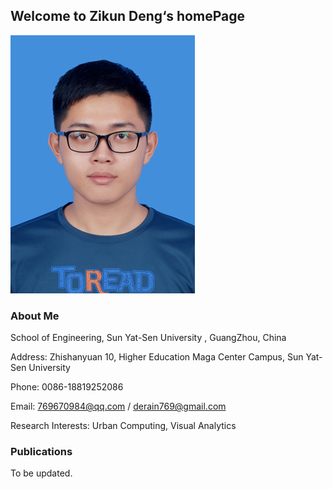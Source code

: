 ## Welcome to Zikun Deng‘s homePage

![图片](image/me.jpg)

### About Me

School of Engineering, Sun Yat-Sen University , GuangZhou, China

Address: Zhishanyuan 10, Higher Education Maga Center Campus, Sun Yat-Sen University

Phone: 0086-18819252086

Email: 769670984@qq.com / derain769@gmail.com

Research Interests: Urban Computing, Visual Analytics

### Publications

To be updated.